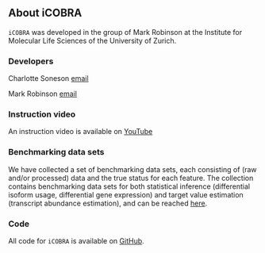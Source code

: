 ## About iCOBRA

`iCOBRA` was developed in the group of Mark Robinson at the Institute for Molecular Life Sciences of the University of Zurich. 

### Developers

Charlotte Soneson [email](mailto:charlotte.soneson@imls.uzh.ch)

Mark Robinson [email](mailto:mark.robinson@imls.uzh.ch)

### Instruction video

An instruction video is available on [YouTube](https://www.youtube.com/watch?v=KpYCI31iQd4&feature=youtu.be)

### Benchmarking data sets

We have collected a set of benchmarking data sets, each consisting of (raw and/or processed) data and the true status for each feature. The collection contains benchmarking data sets for both statistical inference (differential isoform usage, differential gene expression) and target value estimation (transcript abundance estimation), and can be reached 
<a href="http://imlspenticton.uzh.ch/robinson_lab/benchmark_collection/" target="_blank">here</a>. 

### Code

All code for `iCOBRA` is available on 
<a href="https://github.com/markrobinsonuzh/iCOBRA" target="_blank">GitHub</a>.

